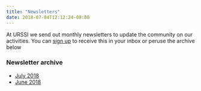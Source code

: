```yaml
---
title: "Newsletters"
date: 2018-07-04T12:12:24-08:00
---
```

At URSSI we send out monthly newsletters to update the community on our activities. You can <a href="https://urssi.us17.list-manage.com/subscribe/post?u=34c9c3bb4d54665136bd03e49&id=f55b22de1d">sign up</a> to receive this in your inbox or peruse the archive below

### Newsletter archive

- [July 2018](https://mailchi.mp/757753f0ab73/urssi-july-2018-newsletter)
- [June 2018](https://mailchi.mp/a196adfad82a/urssi-june-2018-newsletter)
